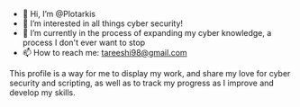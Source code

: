 - 👋 Hi, I’m @Plotarkis
- 👀 I’m interested in all things cyber security!
- 🌱 I’m currently in the process of expanding my cyber knowledge, a process I don't ever want to stop
- 📫 How to reach me: tareeshi98@gmail.com

This profile is a way for me to display my work, and share my love for cyber security and scripting, as well as to track my progress as I improve and develop my skills.

